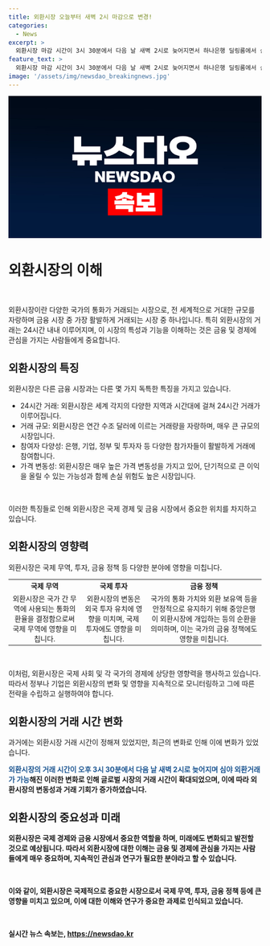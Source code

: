 ```yaml
---
title: 외환시장 오늘부터 새벽 2시 마감으로 변경!
categories:
  - News
excerpt: >
  외환시장 마감 시간이 3시 30분에서 다음 날 새벽 2시로 늦어지면서 하나은행 딜링룸에서 심야 외환거래가 가능해졌다. 직원들은 이에 대비해 업무를 처리 중이다.
feature_text: >
  외환시장 마감 시간이 3시 30분에서 다음 날 새벽 2시로 늦어지면서 하나은행 딜링룸에서 심야 외환거래가 가능해졌다. 직원들은 이에 대비해 업무를 처리 중이다.
image: '/assets/img/newsdao_breakingnews.jpg'
---
```


<p><img src="/assets/img/newsdao_breakingnews.jpg" alt="bookingtag 속보" /></p>

<h1>외환시장의 이해</h1>

<p data-ke-size="size16">&nbsp;</p>

<p>외환시장이란 다양한 국가의 통화가 거래되는 시장으로, 전 세계적으로 거대한 규모를 자랑하며 금융 시장 중 가장 활발하게 거래되는 시장 중 하나입니다. 특히 외환시장의 거래는 24시간 내내 이루어지며, 이 시장의 특성과 기능을 이해하는 것은 금융 및 경제에 관심을 가지는 사람들에게 중요합니다.</p>

<h2 data-ke-size="size26">외환시장의 특징</h2>

<p>외환시장은 다른 금융 시장과는 다른 몇 가지 독특한 특징을 가지고 있습니다.</p>

<ul>
    <li>24시간 거래: 외환시장은 세계 각지의 다양한 지역과 시간대에 걸쳐 24시간 거래가 이루어집니다.</li>
    <li>거래 규모: 외환시장은 연간 수조 달러에 이르는 거래량을 자랑하며, 매우 큰 규모의 시장입니다.</li>
    <li>참여자 다양성: 은행, 기업, 정부 및 투자자 등 다양한 참가자들이 활발하게 거래에 참여합니다.</li>
    <li>가격 변동성: 외환시장은 매우 높은 가격 변동성을 가지고 있어, 단기적으로 큰 이익을 올릴 수 있는 가능성과 함께 손실 위험도 높은 시장입니다.</li>
</ul>

<p data-ke-size="size16">&nbsp;</p>

<p>이러한 특징들로 인해 외환시장은 국제 경제 및 금융 시장에서 중요한 위치를 차지하고 있습니다.</p>

<h2 data-ke-size="size26">외환시장의 영향력</h2>

<p>외환시장은 국제 무역, 투자, 금융 정책 등 다양한 분야에 영향을 미칩니다. </p>

<table>
    <tr>
        <td style="text-align: center; height: 17px;"><b>국제 무역</b></td>
        <td style="text-align: center; height: 17px;"><b>국제 투자</b></td>
        <td style="text-align: center; height: 17px;"><b>금융 정책</b></td>
    </tr>
    <tr>
        <td style="text-align: center; height: 17px;">외환시장은 국가 간 무역에 사용되는 통화의 환율을 결정함으로써 국제 무역에 영향을 미칩니다.</td>
        <td style="text-align: center; height: 17px;">외환시장의 변동은 외국 투자 유치에 영향을 미치며, 국제 투자에도 영향을 미칩니다.</td>
        <td style="text-align: center; height: 17px;">국가의 통화 가치와 외환 보유액 등을 안정적으로 유지하기 위해 중앙은행이 외환시장에 개입하는 등의 순환을 의미하며, 이는 국가의 금융 정책에도 영향을 미칩니다.</td>
    </tr>
</table>

<p data-ke-size="size16">&nbsp;</p>

<p>이처럼, 외환시장은 국제 사회 및 각 국가의 경제에 상당한 영향력을 행사하고 있습니다. 따라서 정부나 기업은 외환시장의 변화 및 영향을 지속적으로 모니터링하고 그에 따른 전략을 수립하고 실행하여야 합니다.</p>

<h2 data-ke-size="size26">외환시장의 거래 시간 변화</h2>

<p>과거에는 외환시장 거래 시간이 정해져 있었지만, 최근의 변화로 인해 이에 변화가 있었습니다. </p>

<p data-ke-size="size16"><b><span style="color: #1a5490;">외환시장의 거래 시간이 오후 3시 30분에서 다음 날 새벽 2시로 늦어지며 심야 외환거래가 가능</span><b>해진 이러한 변화로 인해 글로벌 시장의 거래 시간이 확대되었으며, 이에 따라 외환시장의 변동성과 거래 기회가 증가하였습니다.</p>

<h2 data-ke-size="size26">외환시장의 중요성과 미래</h2>

<p>외환시장은 국제 경제와 금융 시장에서 중요한 역할을 하며, 미래에도 변화되고 발전할 것으로 예상됩니다. 따라서 외환시장에 대한 이해는 금융 및 경제에 관심을 가지는 사람들에게 매우 중요하며, 지속적인 관심과 연구가 필요한 분야라고 할 수 있습니다.</p>

<p data-ke-size="size16">&nbsp;</p>

<p>이와 같이, 외환시장은 국제적으로 중요한 시장으로서 국제 무역, 투자, 금융 정책 등에 큰 영향을 미치고 있으며, 이에 대한 이해와 연구가 중요한 과제로 인식되고 있습니다.</p>

<p data-ke-size="size16">&nbsp;</p>
실시간 뉴스 속보는, <a href="https://newsdao.kr" rel="dofollow">https://newsdao.kr</a>


